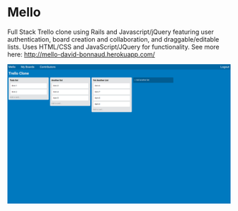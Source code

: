 # Mello

Full Stack Trello clone using Rails and Javascript/jQuery featuring user authentication, board creation and collaboration, and draggable/editable
lists. Uses HTML/CSS and JavaScript/JQuery for functionality. See more here: http://mello-david-bonnaud.herokuapp.com/
 
<img src="screenshot.png" alt="Mello Screenshot">
 
 
 
